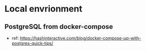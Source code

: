 # Local envrionment

## PostgreSQL from docker-compose
* ref: https://hashinteractive.com/blog/docker-compose-up-with-postgres-quick-tips/
